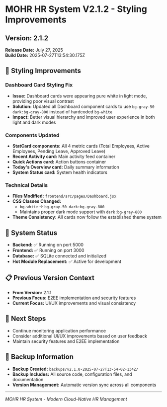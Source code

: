 # MOHR HR System V2.1.2 - Styling Improvements

## Version: 2.1.2
**Release Date:** July 27, 2025  
**Build Date:** 2025-07-27T13:54:30.175Z

## 🎨 Styling Improvements

### Dashboard Card Styling Fix
- **Issue:** Dashboard cards were appearing pure white in light mode, providing poor visual contrast
- **Solution:** Updated all Dashboard component cards to use `bg-gray-50 dark:bg-gray-800` instead of hardcoded `bg-white`
- **Impact:** Better visual hierarchy and improved user experience in both light and dark modes

### Components Updated
- **StatCard components:** All 4 metric cards (Total Employees, Active Employees, Pending Leave, Approved Leave)
- **Recent Activity card:** Main activity feed container
- **Quick Actions card:** Action buttons container
- **Today's Overview card:** Daily summary information
- **System Status card:** System health indicators

### Technical Details
- **Files Modified:** `frontend/src/pages/Dashboard.jsx`
- **CSS Classes Changed:** 
  - `bg-white` → `bg-gray-50 dark:bg-gray-800`
  - Maintains proper dark mode support with `dark:bg-gray-800`
- **Theme Consistency:** All cards now follow the established theme system

## 🔧 System Status
- **Backend:** ✅ Running on port 5000
- **Frontend:** ✅ Running on port 3000
- **Database:** ✅ SQLite connected and initialized
- **Hot Module Replacement:** ✅ Active for development

## 📋 Previous Version Context
- **From Version:** 2.1.1
- **Previous Focus:** E2EE implementation and security features
- **Current Focus:** UI/UX improvements and visual consistency

## 🚀 Next Steps
- Continue monitoring application performance
- Consider additional UI/UX improvements based on user feedback
- Maintain security features and E2EE implementation

## 📁 Backup Information
- **Backup Created:** `backups/v2.1.0-2025-07-27T13-54-02-134Z/`
- **Backup Includes:** All source code, configuration files, and documentation
- **Version Management:** Automatic version sync across all components

---
*MOHR HR System - Modern Cloud-Native HR Management* 